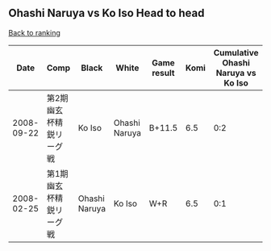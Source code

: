 ## Ohashi Naruya vs Ko Iso Head to head

[Back to ranking](../../index.md)




| **Date** | **Comp** | **Black** | **White** | **Game result** | **Komi** | **Cumulative Ohashi Naruya vs Ko Iso** | **Ohashi Naruya streak** | **Ko Iso streak** | 
| --- | --- | --- | --- | --- | --- | --- | --- | --- |
| 2008-09-22 | 第2期幽玄杯精鋭リーグ戦 | Ko Iso | Ohashi Naruya | B+11.5 | 6.5 | 0:2 | 0 | 2 | 
| 2008-02-25 | 第1期幽玄杯精鋭リーグ戦 | Ohashi Naruya | Ko Iso | W+R | 6.5 | 0:1 | 0 | 1 |




